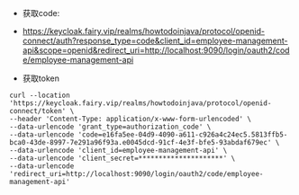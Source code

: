 * 获取code:
* https://keycloak.fairy.vip/realms/howtodoinjava/protocol/openid-connect/auth?response_type=code&client_id=employee-management-api&scope=openid&redirect_uri=http://localhost:9090/login/oauth2/code/employee-management-api

* 获取token
```shell
curl --location 'https://keycloak.fairy.vip/realms/howtodoinjava/protocol/openid-connect/token' \
--header 'Content-Type: application/x-www-form-urlencoded' \
--data-urlencode 'grant_type=authorization_code' \
--data-urlencode 'code=e16fa5ee-04d9-4090-a611-c926a4c24ec5.5813ffb5-bca0-43de-8997-7e291a96f93a.e0045dcd-91cf-4e3f-bfe5-93abdaf679ec' \
--data-urlencode 'client_id=employee-management-api' \
--data-urlencode 'client_secret=*********************' \
--data-urlencode 'redirect_uri=http://localhost:9090/login/oauth2/code/employee-management-api'
```
